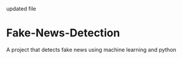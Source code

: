 updated file
# Fake-News-Detection
A project that detects fake news using machine learning and python
